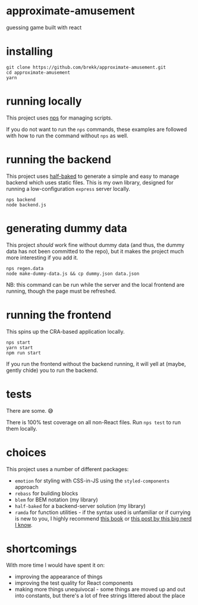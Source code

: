 # approximate-amusement

guessing game built with react

# installing

```
git clone https://github.com/brekk/approximate-amusement.git
cd approximate-amusement
yarn
```

# running locally

This project uses [nps](https://www.npmjs.com/package/nps) for managing scripts.

If you do not want to run the `nps` commands, these examples are followed with how to run the command without `nps` as well.

# running the backend

This project uses [half-baked](https://brekk.is/writing/package/half-baked?palette=worm&flipped=false&playing=false) to generate a simple and easy to manage backend which uses static files. This is my own library, designed for running a low-configuration `express` server locally.

```
nps backend
node backend.js
```

# generating dummy data

This project _should_ work fine without dummy data (and thus, the dummy data has not been committed to the repo), but it makes the project much more interesting if you add it.

```
nps regen.data
node make-dummy-data.js && cp dummy.json data.json
```

NB: this command can be run while the server and the local frontend are running, though the page must be refreshed.

# running the frontend

This spins up the CRA-based application locally.

```
nps start
yarn start
npm run start
```

If you run the frontend without the backend running, it will yell at (maybe, gently chide) you to run the backend.

# tests

There are some. 😅

There is 100% test coverage on all non-React files. Run `nps test` to run them locally.

# choices

This project uses a number of different packages:

- `emotion` for styling with CSS-in-JS using the `styled-components` approach
- `rebass` for building blocks
- `blem` for BEM notation (my library)
- `half-baked` for a backend-server solution (my library)
- `ramda` for function utilities - if the syntax used is unfamiliar or if currying is new to you, I highly recommend [this book](https://mostly-adequate.gitbooks.io/mostly-adequate-guide/content/) or [this post by this big nerd I know](https://codepen.io/brekk/post/functional-workaholism).

# shortcomings

With more time I would have spent it on:
- improving the appearance of things
- improving the test quality for React components
- making more things unequivocal - some things are moved up and out into constants, but there's a lot of free strings littered about the place

